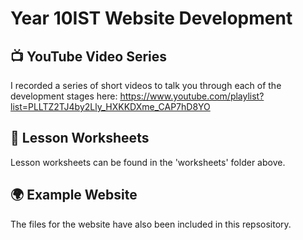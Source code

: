 # Year 10IST Website Development 

## 📺 YouTube Video Series
I recorded a series of short videos to talk you through each of the development stages here:
  https://www.youtube.com/playlist?list=PLLTZ2TJ4by2Lly_HXKKDXme_CAP7hD8YO

## 📃 Lesson Worksheets
Lesson worksheets can be found in the 'worksheets' folder above. 

## 🌍 Example Website
The files for the website have also been included in this repsository.
